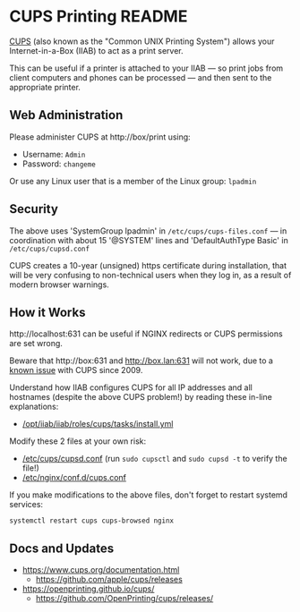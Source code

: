 # CUPS Printing README

[CUPS](https://en.wikipedia.org/wiki/CUPS) (also known as the "Common UNIX Printing System") allows your Internet-in-a-Box (IIAB) to act as a print server.

This can be useful if a printer is attached to your IIAB &mdash; so print jobs from client computers and phones can be processed &mdash; and then sent to the appropriate printer.

## Web Administration

Please administer CUPS at http://box/print using:

- Username: `Admin`
- Password: `changeme`

Or use any Linux user that is a member of the Linux group: `lpadmin`

## Security

The above uses 'SystemGroup lpadmin' in `/etc/cups/cups-files.conf` &mdash; in coordination with about 15 '@SYSTEM' lines and 'DefaultAuthType Basic' in `/etc/cups/cupsd.conf`

CUPS creates a 10-year (unsigned) https certificate during installation, that will be very confusing to non-technical users when they log in, as a result of modern browser warnings.

## How it Works

http://localhost:631 can be useful if NGINX redirects or CUPS permissions are set wrong.

Beware that http://box:631 and http://box.lan:631 will not work, due to a [known issue](https://bugs.debian.org/cgi-bin/bugreport.cgi?bug=530027) with CUPS since 2009.

Understand how IIAB configures CUPS for all IP addresses and all hostnames (despite the above CUPS problem!) by reading these in-line explanations:

- [/opt/iiab/iiab/roles/cups/tasks/install.yml](tasks/install.yml)

Modify these 2 files at your own risk:

- [/etc/cups/cupsd.conf](https://www.cups.org/doc/man-cupsd.conf.html) (run `sudo cupsctl` and `sudo cupsd -t` to verify the file!)
- [/etc/nginx/conf.d/cups.conf](templates/cups.conf.j2)

If you make modifications to the above files, don't forget to restart systemd services:

```
systemctl restart cups cups-browsed nginx
```

## Docs and Updates

- https://www.cups.org/documentation.html
  - https://github.com/apple/cups/releases
- https://openprinting.github.io/cups/
  - https://github.com/OpenPrinting/cups/releases/
